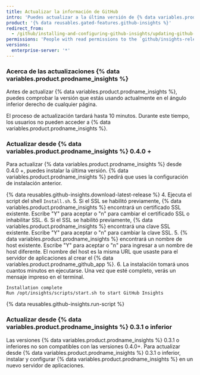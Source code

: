 ```yaml
---
title: Actualizar la información de GitHub
intro: 'Puedes actualizar a la última versión de {% data variables.product.prodname_insights %} para beneficiarte de las mejoras y correcciones de errores.'
product: '{% data reusables.gated-features.github-insights %}'
redirect_from:
  - /github/installing-and-configuring-github-insights/updating-github-insights
permissions: 'People with read permissions to the `github/insights-releases` repository and administrative access to the application server can update {% data variables.product.prodname_insights %}.'
versions:
  enterprise-server: '*'
---
```


### Acerca de las actualizaciones {% data variables.product.prodname_insights %}

Antes de actualizar {% data variables.product.prodname_insights %}, puedes comprobar la versión que estás usando actualmente en el ángulo inferior derecho de cualquier página.

El proceso de actualización tardará hasta 10 minutos. Durante este tiempo, los usuarios no pueden acceder a {% data variables.product.prodname_insights %}.

### Actualizar desde {% data variables.product.prodname_insights %} 0.4.0 +

Para actualizar {% data variables.product.prodname_insights %} desde 0.4.0 +, puedes instalar la última versión. {% data variables.product.prodname_insights %} pedirá que uses la configuración de instalación anterior.

{% data reusables.github-insights.download-latest-release %}
4. Ejecuta el script del shell `Install.sh`.
5. Si el SSL se habilitó previamente, {% data variables.product.prodname_insights %} encontrará un certificado SSL existente. Escribe "Y" para aceptar o "n" para cambiar el certificado SSL o inhabilitar SSL.
6. Si el SSL se habilitó previamente, {% data variables.product.prodname_insights %} encontrará una clave SSL existente. Escribe "Y" para aceptar o "n" para cambiar la clave SSL.
5. {% data variables.product.prodname_insights %} encontrará un nombre de host existente. Escribe "Y" para aceptar o "n" para ingresar a un nombre de host diferente. El nombre del host es la misma URL que usaste para el servidor de aplicaciones al crear el {% data variables.product.prodname_github_app %}.
6. La instalación tomará unos cuantos minutos en ejecutarse. Una vez que esté completo, verás un mensaje impreso en el terminal.
  ```
  Installation complete
  Run /opt/insights/scripts/start.sh to start GitHub Insights
  ```
{% data reusables.github-insights.run-script %}

### Actualizar desde {% data variables.product.prodname_insights %} 0.3.1 o inferior

Las versiones {% data variables.product.prodname_insights %} 0.3.1 o inferiores no son compatibles con las versiones 0.4.0+. Para actualizar desde {% data variables.product.prodname_insights %} 0.3.1 o inferior, instalar y configurar {% data variables.product.prodname_insights %} en un nuevo servidor de aplicaciones.
